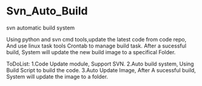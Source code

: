 Svn_Auto_Build
==============
svn automatic build system

Using python and svn cmd tools,update the latest code from code repo,
And use  linux task tools Crontab to manage  build task.
After a sucessful build, System will update the new build image to a 
specifical  Folder.  

ToDoList:
1.Code Update module, Support SVN.
2.Auto build system, Using Build Script to build the code.
3.Auto Update Image, After A sucessful build, System will update the image to a folder.

